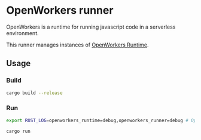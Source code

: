 # OpenWorkers runner

OpenWorkers is a runtime for running javascript code in a serverless environment.

This runner manages instances of [OpenWorkers Runtime](https://github.com/openworkers/openworkers-runtime).

## Usage

### Build
```bash
cargo build --release
```

### Run

```bash
export RUST_LOG=openworkers_runtime=debug,openworkers_runner=debug # Optional

cargo run
```
